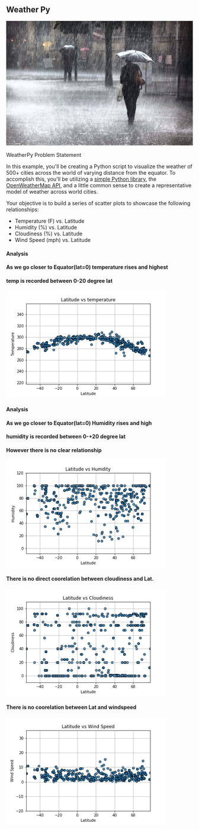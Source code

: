 ## Weather Py

![Screenshot](Images/4936006-rainy-pictures.jpg)

WeatherPy Problem Statement

In this example, you'll be creating a Python script to visualize the weather of 500+ cities across the world of varying distance from the equator. To accomplish this, you'll be utilizing a [simple Python library](https://pypi.python.org/pypi/citipy), the [OpenWeatherMap API](https://openweathermap.org/api), and a little common sense to create a representative model of weather across world cities.

Your objective is to build a series of scatter plots to showcase the following relationships:

* Temperature (F) vs. Latitude
* Humidity (%) vs. Latitude
* Cloudiness (%) vs. Latitude
* Wind Speed (mph) vs. Latitude


#### Analysis
#### As we go closer to Equator(lat=0) temperature rises and highest
#### temp  is recorded between 0-20 degree lat


![Lat Vs Temp](Images/lat_vs_temp.png)

#### Analysis
#### As we go closer to Equator(lat=0) Humidity rises and high
#### humidity  is recorded between 0-+20 degree lat
#### However there is no clear relationship

![Lat Vs Humidity](Images/lat_vs_humidity.png)

#### There is no direct coorelation between cloudiness and Lat.

![Lat Vs Cloudiness](Images/lat_vs_cloudiness.png)

#### There is no coorelation between Lat and windspeed

![lat_vs_windspeed](Images/lat_vs_windspeed.png)
